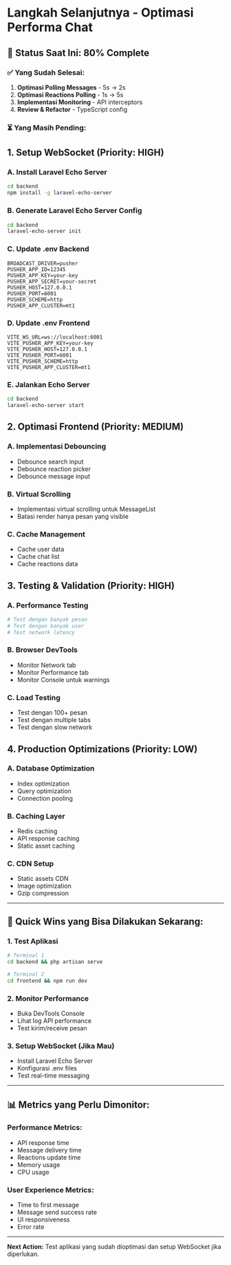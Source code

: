 # Langkah Selanjutnya - Optimasi Performa Chat

## 🎯 **Status Saat Ini: 80% Complete**

### ✅ **Yang Sudah Selesai:**
1. **Optimasi Polling Messages** - 5s → 2s
2. **Optimasi Reactions Polling** - 1s → 5s  
3. **Implementasi Monitoring** - API interceptors
4. **Review & Refactor** - TypeScript config

### ⏳ **Yang Masih Pending:**

## 1. Setup WebSocket (Priority: HIGH)

### A. Install Laravel Echo Server
```bash
cd backend
npm install -g laravel-echo-server
```

### B. Generate Laravel Echo Server Config
```bash
cd backend
laravel-echo-server init
```

### C. Update .env Backend
```env
BROADCAST_DRIVER=pusher
PUSHER_APP_ID=12345
PUSHER_APP_KEY=your-key
PUSHER_APP_SECRET=your-secret
PUSHER_HOST=127.0.0.1
PUSHER_PORT=6001
PUSHER_SCHEME=http
PUSHER_APP_CLUSTER=mt1
```

### D. Update .env Frontend
```env
VITE_WS_URL=ws://localhost:6001
VITE_PUSHER_APP_KEY=your-key
VITE_PUSHER_HOST=127.0.0.1
VITE_PUSHER_PORT=6001
VITE_PUSHER_SCHEME=http
VITE_PUSHER_APP_CLUSTER=mt1
```

### E. Jalankan Echo Server
```bash
cd backend
laravel-echo-server start
```

## 2. Optimasi Frontend (Priority: MEDIUM)

### A. Implementasi Debouncing
- Debounce search input
- Debounce reaction picker
- Debounce message input

### B. Virtual Scrolling
- Implementasi virtual scrolling untuk MessageList
- Batasi render hanya pesan yang visible

### C. Cache Management
- Cache user data
- Cache chat list
- Cache reactions data

## 3. Testing & Validation (Priority: HIGH)

### A. Performance Testing
```bash
# Test dengan banyak pesan
# Test dengan banyak user
# Test network latency
```

### B. Browser DevTools
- Monitor Network tab
- Monitor Performance tab
- Monitor Console untuk warnings

### C. Load Testing
- Test dengan 100+ pesan
- Test dengan multiple tabs
- Test dengan slow network

## 4. Production Optimizations (Priority: LOW)

### A. Database Optimization
- Index optimization
- Query optimization
- Connection pooling

### B. Caching Layer
- Redis caching
- API response caching
- Static asset caching

### C. CDN Setup
- Static assets CDN
- Image optimization
- Gzip compression

---

## 🚀 **Quick Wins yang Bisa Dilakukan Sekarang:**

### 1. Test Aplikasi
```bash
# Terminal 1
cd backend && php artisan serve

# Terminal 2  
cd frontend && npm run dev
```

### 2. Monitor Performance
- Buka DevTools Console
- Lihat log API performance
- Test kirim/receive pesan

### 3. Setup WebSocket (Jika Mau)
- Install Laravel Echo Server
- Konfigurasi .env files
- Test real-time messaging

---

## 📊 **Metrics yang Perlu Dimonitor:**

### Performance Metrics:
- API response time
- Message delivery time
- Reactions update time
- Memory usage
- CPU usage

### User Experience Metrics:
- Time to first message
- Message send success rate
- UI responsiveness
- Error rate

---

**Next Action:** Test aplikasi yang sudah dioptimasi dan setup WebSocket jika diperlukan. 